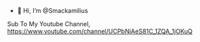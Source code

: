 - 👋 Hi, I’m @Smackamilius

Sub To My Youtube Channel, https://www.youtube.com/channel/UCPbNjAeS81C_1ZQA_1jOKuQ
